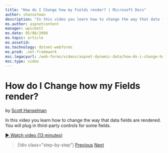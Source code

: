 ```yaml
---
title: "How do I Change how my Fields render? | Microsoft Docs"
author: shanselman
description: "In this video you learn how to change the way that data fields are rendered. You will plug in third-party controls for some fields."
ms.author: aspnetcontent
manager: wpickett
ms.date: 05/08/2008
ms.topic: article
ms.assetid: 
ms.technology: dotnet-webforms
ms.prod: .net-framework
msc.legacyurl: /web-forms/videos/aspnet-dynamic-data/how-do-i-change-how-my-fields-render
msc.type: video
---
```

How do I Change how my Fields render?
====================
by [Scott Hanselman](https://github.com/shanselman)

In this video you learn how to change the way that data fields are rendered. You will plug in third-party controls for some fields.

[&#9654; Watch video (13 minutes)](https://channel9.msdn.com/Blogs/ASP-NET-Site-Videos/how-do-i-change-how-my-fields-render)

>[!div class="step-by-step"]
[Previous](how-do-i-enable-inline-gridview-editing.md)
[Next](how-do-i-handle-business-logic-exceptions.md)